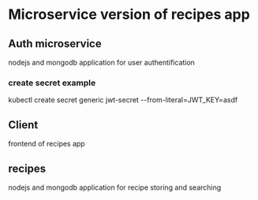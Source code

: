 # Microservice version of recipes app

## Auth microservice
nodejs and mongodb application for user authentification 

### create secret example
kubectl create secret generic jwt-secret --from-literal=JWT_KEY=asdf

## Client
frontend of recipes app

## recipes
nodejs and mongodb application for recipe storing and searching